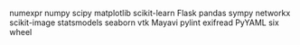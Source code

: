numexpr
numpy
scipy
matplotlib
scikit-learn
Flask
pandas
sympy
networkx
scikit-image
statsmodels
seaborn
vtk
Mayavi
pylint
exifread
PyYAML
six
wheel
